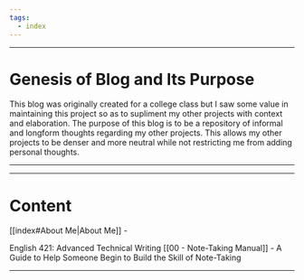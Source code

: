 ```yaml
---
tags:
  - index
---
```



---
# Genesis of Blog and Its Purpose

This blog was originally created for a college class but I saw some value in maintaining this project so as to supliment my other projects with context and elaboration. The purpose of this blog is to be a repository of informal and longform thoughts regarding my other projects. This allows my other projects to be denser and more neutral while not restricting me from adding personal thoughts. 

---



---

# Content

[[index#About Me|About Me]] -

English 421: Advanced Technical Writing
[[00 - Note-Taking Manual]] - A Guide to Help Someone Begin to Build the Skill of Note-Taking

---
